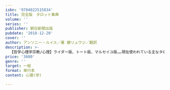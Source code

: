 ```yaml
---
isbn: '9784022515834'
title: 完全版　タロット事典
volume: ''
series: ''
publisher: 朝日新聞出版
pubdate: '2018-12-20'
cover: ''
author: アンソニー・ルイス／著 鏡リュウジ／翻訳
description: >-
  【哲学心理学宗教/心理】ライダー版、トート版、マルセイユ版……現在使われている主なタロット・カードのすてをまとめた決定版。カードの由来・歴史から記号的な解釈、占いのためのスプレッド（配置法）まで、タロットのすべてが一冊に。
price: '3600'
genre: ''
target: 一般
format: 単行本
content: 心理(学)

---
```

